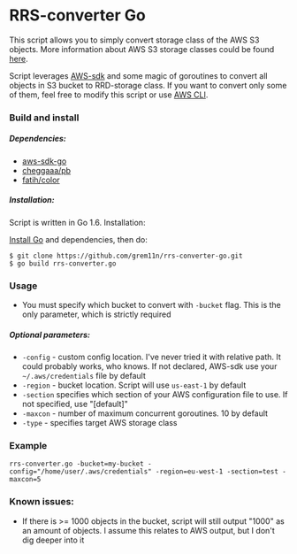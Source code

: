 # RRS-converter Go

This script allows you to simply convert storage class of the AWS S3 objects. More information
about AWS S3 storage classes could be found [here](http://docs.aws.amazon.com/AmazonS3/latest/dev/storage-class-intro.html).

Script leverages
[AWS-sdk](https://github.com/aws/aws-sdk-go)
and some magic of goroutines to convert all objects in S3 bucket to RRD-storage class. If you want to convert only some of them, feel free to modify this script or use
[AWS CLI](http://www.developmentshack.com/amazon-s3-command-line-optionstipstricks/42).

### Build and install
##### Dependencies:
- [aws-sdk-go](https://github.com/aws/aws-sdk-go)
- [cheggaaa/pb](https://github.com/cheggaaa/pb)
- [fatih/color](https://github.com/fatih/color)


##### Installation:
Script is written in Go 1.6. Installation:

[Install Go](https://golang.org/doc/install) and dependencies, then do:
```
$ git clone https://github.com/grem11n/rrs-converter-go.git
$ go build rrs-converter.go
```

### Usage

- You must specify which bucket to convert with `-bucket` flag. This is the only parameter, which is strictly required

##### Optional parameters:

- `-config` - custom config location. I've never tried it with relative path. It could probably works, who knows. If not declared, AWS-sdk use your `~/.aws/credentials` file by default
- `-region` - bucket location. Script will use `us-east-1` by default
- `-section` specifies which section of your AWS configuration file to use. If not specified, use "[default]"
- `-maxcon` - number of maximum concurrent goroutines. 10 by default
- `-type` - specifies target AWS storage class

### Example

```
rrs-converter.go -bucket=my-bucket -config="/home/user/.aws/credentials" -region=eu-west-1 -section=test -maxcon=5
```

### Known issues:

- If there is >= 1000 objects in the bucket, script will still output "1000" as an amount of objects. I assume this relates to AWS output, but I don't dig deeper into it
